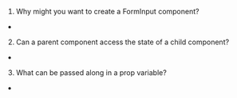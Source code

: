 1. Why might you want to create a FormInput component?
- 
2. Can a parent component access the state of a child component?
- 
3. What can be passed along in a prop variable?
- 
